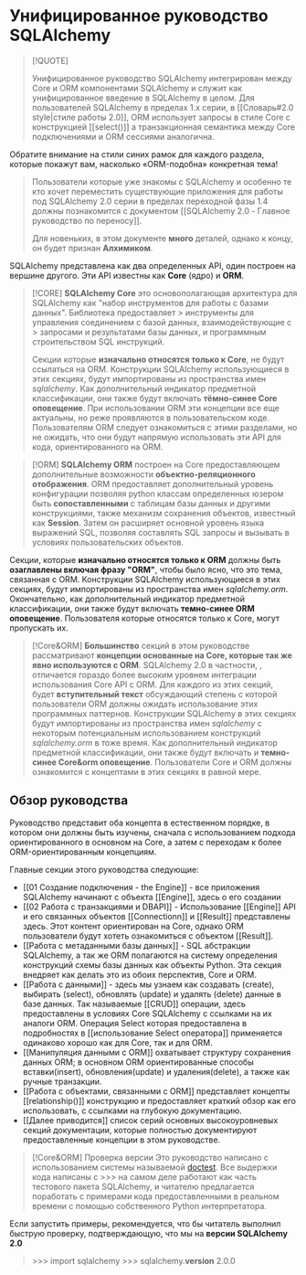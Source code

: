 # Унифицированное руководство SQLAlchemy

> [!QUOTE]
>  
>  Унифицированное руководство SQLAlchemy интегрирован между Core и ORM компонентами SQLAlchemy и служит как унифицированное введение в SQLAlchemy в целом. Для пользователей SQLAlchemy в пределах 1.x серии, в [[Словарь#2.0 style|стиле работы 2.0]], ORM использует запросы в стиле Core с конструкцией [[select()]] а транзакционная семантика между Core подключениями и ORM сессиями аналогична.
>
Обратите внимание на стили синих рамок для каждого раздела, которые покажут вам, насколько «ORM-подобна» конкретная тема!
> 
> Пользователи которые уже знакомы с SQLAlchemy и особенно те кто хочет переместить существующие приложения для работы под SQLAlchemy 2.0 серии в пределах  переходной фазы 1.4 должны познакомится с документом [[SQLAlchemy 2.0 - Главное руководство по переносу]].
> 
> Для новеньких, в этом документе **много** деталей, однако к концу, он будет признан **Алхимиком**.

SQLAlchemy представлена как два определенных API, один построен на вершине другого. Эти API известны как **Core** (ядро) и **ORM**.

>[!CORE]
>**SQLAlchemy Core** это основополагающая архитектура для SQLAlchemy как "набор инструментов для работы с базами данных". Библиотека предоставляет > инструменты для управления соединением с базой данных, взаимодействующие с > запросами и результатами базы данных, и программным строительством SQL инструкций.
>
>Секции которые **изначально относятся только к Core**, не будут ссылаться на ORM. Конструкции SQLAlchemy использующиеся в этих секциях, будут импортированы из пространства имен *sqlalchemy*. Как дополнительный индикатор предметной классификации, они также будут включать **тёмно-синее Core оповещение**. При использовании ORM эти концепции все еще актуальны, но реже проявляются в пользовательском коде. Пользователям ORM следует ознакомиться с этими разделами, но не ожидать, что они будут напрямую использовать эти API для кода, ориентированного на ORM.

>[!ORM]
>  **SQLAlchemy ORM** построен на Core предоставляющем дополнительные возможности **объектно-реляционного отображения**. ORM предоставляет дополнительный уровень конфигурации позволяя python классам определенных юзером быть **сопоставленными** с таблицам базы данных и другими конструкциями, также механизм сохранения объектов, известный как **Session**. Затем он расширяет основной уровень языка выражений SQL, позволяя составлять SQL запросы и вызывать в условиях пользовательских объектов.
>
 Секции, которые **изначально относятся только к ORM** должны быть **озаглавлены включая фразу "ORM"**, чтобы было ясно, что это тема, связанная с ORM. Конструкции SQLAlchemy использующиеся в этих секциях, будут импортированы из пространства имен *sqlalchemy.orm*. Окончательно, как дополнительный индикатор предметной классификации, они также будут включать **темно-синее ORM оповещение**. Пользователя которые относятся только к Core, могут пропускать их.

>[!Core&ORM]
 **Большинство** секций в этом руководстве рассматривают **концепции основанные на Core, которые так же явно используются с ORM**. SQLAlchemy 2.0 в частности, , отличается гораздо более высоким уровнем интеграции использования Core API с ORM.
Для каждого из этих секций, будет **вступительный текст** обсуждающий степень с которой пользователи ORM должны ожидать использование этих программных паттернов. Конструкции SQLAlchemy в этих секциях будут импортированы из пространства имен *sqlalchemy* с некоторым потенциальным использованием конструкций *sqlalchemy.orm* в тоже время. Как дополнительный индикатор предметной классификации, они также будут включать и **темно-синее Сore&orm оповещение**. Пользователи Core и ORM должны ознакомится с концептами в этих секциях в равной мере.


## Обзор руководства

Руководство представит оба концепта в естественном порядке, в котором они должны быть изучены, сначала с использованием подхода ориентированного в основном на Core, а затем с переходам к более ORM-ориентированным концепциям. 

Главные секции этого руководства следующие:
- [[01 Создание подключения - the Engine]] - все приложения SQLAlchemy начинают с объекта [[Engine]], здесь о его создании 
- [[02 Работа с транзакциями и DBAPI]] - Использование [[Engine]] API и его связанных объектов [[Connectionn]] и [[Result]] представлены здесь. Этот контент ориентирован на Core, однако ORM пользователи будут хотеть ознакомиться с объектом [[Result]].
- [[Работа с метаданными базы данных]] - SQL абстракции SQLAlchemy, а так же ORM полагаются на систему определения  конструкций схемы базы данных как объекты Python. Эта секция внедряет как делать это из обоих перспектив, Core и ORM.
- [[Работа с данными]] - здесь мы узнаем как создавать (create), выбирать (select), обновлять (update) и удалять (delete) данные в базе данных. Так называемые [[CRUD]] операции, здесь предоставлены в условиях Core SQLAlchemy с ссылками на их аналоги ORM. Операция Select которая предоставлена в подробностях в [[использование Select оператора]] применяется одинаково хорошо как для Core, так и для ORM.
- [[Манипуляция данными с ORM]] охватывает структуру сохранения данных ORM; в основном ORM ориентированные способы вставки(insert), обновления(update) и удаления(delete), а также как ручные транзакции.
- [[Работа с объектами, связанными с ORM]] представляет концепты [[relationship()]] конструкцию и предоставляет краткий обзор как его использовать, с ссылками на глубокую документацию.
- [[Далее приводится]] список серий основных высокоуровневых секций документации, которые полностью документируют предоставленные концепции в этом руководстве.

>[!Core&ORM]
>Проверка версии
>Это руководство написано с использованием системы называемой [doctest](https://docs.python.org/3/library/doctest.html). Все выдержки кода написаны с >>> на самом деле работают как часть тестового пакета SQLAlchemy, и читателю предлагается поработать с примерами кода предоставленными в реальном времени с помощью собственного Python интерпретатора.
>
>
 Если запустить примеры, рекомендуется, что бы читатель выполнил быструю проверку, подтверждающую, что мы на <b>версии SQLAlchemy 2.0</b>
>
>
>
>\>\>\> import sqlalchemy 
>\>\>\> sqlalchemy.__version__ 
2.0.0





































